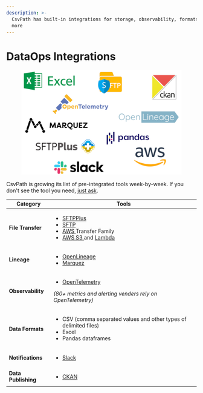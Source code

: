 ```yaml
---
description: >-
  CsvPath has built-in integrations for storage, observability, formats, and
  more
---
```


# DataOps Integrations

<figure><img src="../../.gitbook/assets/integration_logos (5).png" alt="" width="563"><figcaption></figcaption></figure>

CsvPath is growing its list of pre-integrated tools week-by-week. If you don't see the tool you need, [just ask](../a-helping-hand.md).

| Category            | Tools                                                                                                                                                                                                                                                                                                                                                                                                                                                     |
| ------------------- | --------------------------------------------------------------------------------------------------------------------------------------------------------------------------------------------------------------------------------------------------------------------------------------------------------------------------------------------------------------------------------------------------------------------------------------------------------- |
| **File Transfer**   | <p></p><ul><li><a href="getting-started-with-csvpath-+-sftpplus/">SFTPPlus</a></li><li><a href="../../topics/how-tos/sending-results-by-sftp.md">SFTP</a></li><li><a href="../../topics/how-tos/csvpath-in-aws-lambda.md">AWS </a>Transfer Family</li><li><a href="../../topics/how-tos/store-source-data-and-or-named-paths-and-or-the-archive-in-aws-s3.md">AWS S3 </a>and <a href="../../topics/how-tos/csvpath-in-aws-lambda.md">Lambda</a></li></ul> |
| **Lineage**         | <p></p><ul><li><a href="../getting-started-with-csvpath-+-openlineage.md">OpenLineage</a></li><li><a href="https://peppy-sprite-186812.netlify.app/">Marquez</a></li></ul>                                                                                                                                                                                                                                                                                |
| **Observability**   | <p></p><ul><li><a href="../getting-started-with-csvpath-+-opentelemetry.md">OpenTelemetry</a> </li></ul><p><em>(80+ metrics and alerting venders rely on OpenTelemetry)</em> </p>                                                                                                                                                                                                                                                                         |
| **Data Formats**    | <p></p><ul><li>CSV (comma separated values and other types of delimited files)</li><li>Excel</li><li>Pandas dataframes</li></ul>                                                                                                                                                                                                                                                                                                                          |
| **Notifications**   | <p></p><ul><li><a href="../../topics/how-tos/setup-notifications-to-slack.md">Slack</a></li></ul>                                                                                                                                                                                                                                                                                                                                                         |
| **Data Publishing** | <p></p><ul><li><a href="getting-started-with-csvpath-+-ckan.md">CKAN</a></li></ul>                                                                                                                                                                                                                                                                                                                                                                        |




